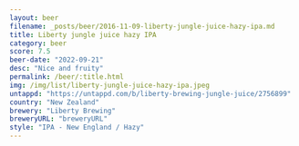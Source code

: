 ```yaml
---
layout: beer
filename: _posts/beer/2016-11-09-liberty-jungle-juice-hazy-ipa.md
title: Liberty jungle juice hazy IPA
category: beer
score: 7.5
beer-date: "2022-09-21"
desc: "Nice and fruity"
permalink: /beer/:title.html
img: /img/list/liberty-jungle-juice-hazy-ipa.jpeg
untappd: "https://untappd.com/b/liberty-brewing-jungle-juice/2756899"
country: "New Zealand"
brewery: "Liberty Brewing"
breweryURL: "breweryURL"
style: "IPA - New England / Hazy"
---
```

